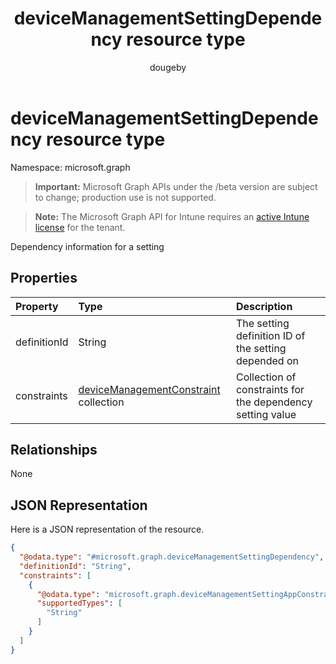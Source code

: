 ﻿---
title: "deviceManagementSettingDependency resource type"
description: "Dependency information for a setting"
author: "dougeby"
localization_priority: Normal
ms.prod: "intune"
doc_type: resourcePageType
---

# deviceManagementSettingDependency resource type

Namespace: microsoft.graph

> **Important:** Microsoft Graph APIs under the /beta version are subject to change; production use is not supported.

> **Note:** The Microsoft Graph API for Intune requires an [active Intune license](https://go.microsoft.com/fwlink/?linkid=839381) for the tenant.

Dependency information for a setting

## Properties

| Property     | Type                                                                                                    | Description                                                |
| :----------- | :------------------------------------------------------------------------------------------------------ | :--------------------------------------------------------- |
| definitionId | String                                                                                                  | The setting definition ID of the setting depended on       |
| constraints  | [deviceManagementConstraint](../resources/intune-deviceintent-devicemanagementconstraint.md) collection | Collection of constraints for the dependency setting value |

## Relationships

None

## JSON Representation

Here is a JSON representation of the resource.

<!-- {
  "blockType": "resource",
  "@odata.type": "microsoft.graph.deviceManagementSettingDependency"
}
-->

```json
{
  "@odata.type": "#microsoft.graph.deviceManagementSettingDependency",
  "definitionId": "String",
  "constraints": [
    {
      "@odata.type": "microsoft.graph.deviceManagementSettingAppConstraint",
      "supportedTypes": [
        "String"
      ]
    }
  ]
}
```
